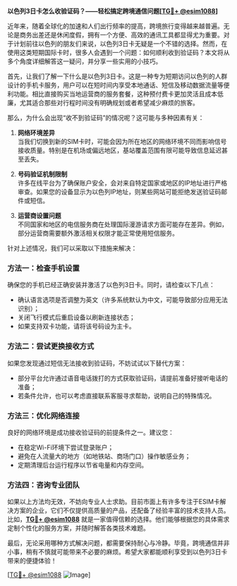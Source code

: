 **以色列3日卡怎么收验证码？——轻松搞定跨境通信问题[[TG💪+ @esim1088](https://t.me/s/esim1088)]**

近年来，随着全球化的加速和人们出行频率的提高，跨境旅行变得越来越普遍。无论是商务出差还是休闲度假，拥有一个方便、高效的通讯工具都显得尤为重要。对于计划前往以色列的朋友们来说，以色列3日卡无疑是一个不错的选择。然而，在使用这类短期国际卡时，很多人会遇到一个问题：如何顺利收到验证码？本文将从多个角度详细解答这一疑问，并分享一些实用的小技巧。

首先，让我们了解一下什么是以色列3日卡。这是一种专为短期访问以色列的人群设计的手机卡服务，用户可以在短时间内享受本地通话、短信及移动数据流量等便利功能。相比直接购买当地运营商的服务套餐，这种预付费卡更加灵活且成本低廉，尤其适合那些对行程时间没有明确规划或者希望减少麻烦的旅客。

那么，为什么会出现“收不到验证码”的情况呢？这可能与多种因素有关：

1. **网络环境差异**  
   当我们切换到新的SIM卡时，可能会因为所在地区的网络环境不同而影响信号接收质量。特别是在机场或偏远地区，基站覆盖范围有限可能导致信息延迟甚至丢失。
   
2. **号码验证机制限制**  
   许多在线平台为了确保账户安全，会对来自特定国家或地区的IP地址进行严格审查。如果您的设备显示为以色列IP地址，则某些网站可能拒绝发送验证码邮件或短信。
   
3. **运营商设置问题**  
   不同国家和地区的电信服务商在处理国际漫游请求方面可能存在差异。例如，部分运营商需要额外激活相关权限才能正常使用短信服务。

针对上述情况，我们可以采取以下措施来解决：

### 方法一：检查手机设置
确保您的手机已经正确安装并激活了以色列3日卡。同时，请检查以下几点：
- 确认语言选项是否调整为英文（许多系统默认为中文，可能导致部分应用无法识别）；
- 关闭飞行模式后重启设备以刷新连接状态；
- 如果支持双卡功能，请将该号码设为主卡。

### 方法二：尝试更换接收方式
如果您发现通过短信无法接收到验证码，不妨试试以下替代方案：
- 部分平台允许通过语音电话拨打的方式获取验证码，请提前准备好接听电话的准备；
- 若条件允许，也可以考虑直接联系客服寻求帮助，说明自己的特殊情况。

### 方法三：优化网络连接
良好的网络环境是成功接收验证码的前提条件之一。建议您：
- 在稳定Wi-Fi环境下尝试登录账户；
- 避免在人流量大的地方（如地铁站、商场门口）操作敏感业务；
- 定期清理后台运行程序以节省电量和内存空间。

### 方法四：咨询专业团队
如果以上方法均无效，不妨向专业人士求助。目前市面上有许多专注于ESIM卡解决方案的企业，它们不仅提供高质量的产品，还配备了经验丰富的技术支持人员。比如，**[TG💪+ @esim1088](https://t.me/s/esim1088)** 就是一家值得信赖的选择。他们能够根据您的具体需求定制个性化的服务方案，并随时解答各类技术难题。

最后，无论采用哪种方式解决问题，都需要保持耐心与冷静。毕竟，跨境通信并非小事，稍有不慎就可能带来不必要的麻烦。希望大家都能顺利享受到以色列3日卡带来的便捷体验！

[[TG💪+ @esim1088](https://t.me/s/esim1088) ![Image](https://i.postimg.cc/4NQfJmqS/Snipaste-2025-05-13-00-14-12.png)]
